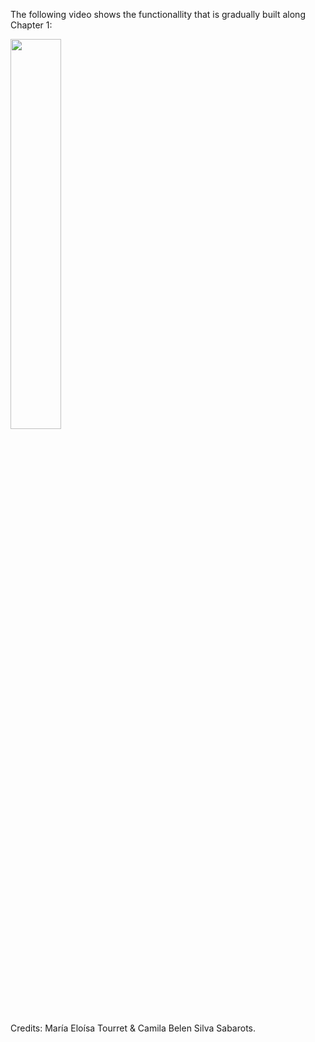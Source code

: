 The following video shows the functionallity that is gradually built along Chapter 1:

<div align="left">
      <a href="https://www.youtube.com/watch?v=JYu8JonSuYg">
         <img src="https://img.youtube.com/vi/JYu8JonSuYg/0.jpg" style="width:40%;">
      </a>
</div>

Credits: María Eloísa Tourret & Camila Belen Silva Sabarots.
